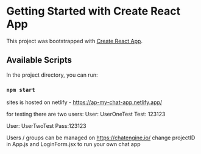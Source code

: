 # Getting Started with Create React App

This project was bootstrapped with [Create React App](https://github.com/facebook/create-react-app).

## Available Scripts

In the project directory, you can run:

### `npm start`


sites is hosted on netlify - https://ap-my-chat-app.netlify.app/

for testing there are two users:
User: UserOneTest
Test: 123123

User: UserTwoTest
Pass:123123

Users / groups can be managed on https://chatengine.io/
change projectID in App.js and LoginForm.jsx to run your own chat app
